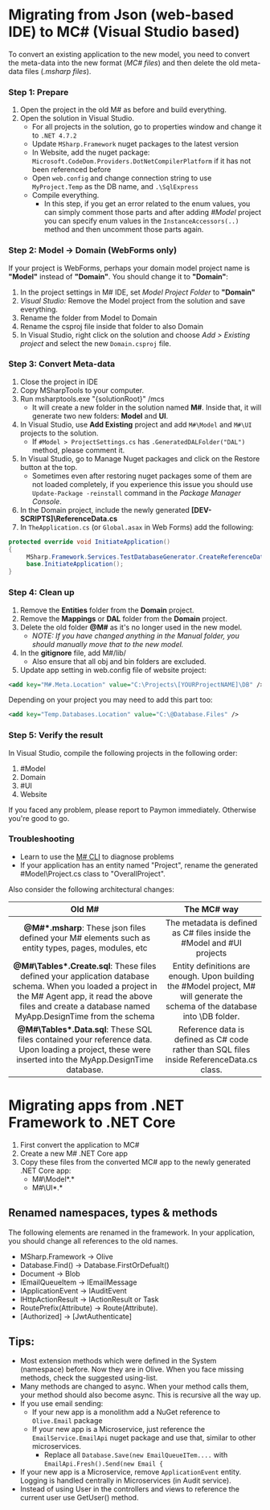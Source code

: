 # Migrating from Json (web-based IDE) to MC# (Visual Studio based)

To convert an existing application to the new model, you need to convert the meta-data into the new format (*MC# files*) and then delete the old meta-data files (*.msharp files*).

### Step 1: Prepare
1. Open the project in the old M# as before and build everything.
2. Open the solution in Visual Studio.
	- For all projects in the solution, go to properties window and change it to `.NET 4.7.2`
	- Update `MSharp.Framework` nuget packages to the latest version
	- In Website, add the nuget package: `Microsoft.CodeDom.Providers.DotNetCompilerPlatform` if it has not been referenced before
	- Open `web.config` and change connection string to use `MyProject.Temp` as the DB name, and `.\SqlExpress`
	- Compile everything.
		- In this step, if you get an error related to the enum values, you can simply comment those parts and after adding *#Model* project you can specify enum values in the `InstanceAccessors(..)` method and then uncomment those parts again.

### Step 2: Model -> Domain (WebForms only)
If your project is WebForms, perhaps your domain model project name is **"Model"** instead of **"Domain"**. You should change it to **"Domain"**:

1. In the project settings in M# IDE, set _Model Project Folder_ to **"Domain"**
2. _Visual Studio:_ Remove the Model project from the solution and save everything.
3. Rename the folder from Model to Domain
4. Rename the csproj file inside that folder to also Domain
5. In Visual Studio, right click on the solution and choose _Add > Existing project_ and select the new `Domain.csproj` file.

### Step 3: Convert Meta-data

1. Close the project in IDE 
2. Copy MSharpTools to your computer.
3. Run msharptools.exe "{solutionRoot}" /mcs
	- It will create a new folder in the solution named **M#**. Inside that, it will generate two new folders: **Model** and **UI**.
3. In Visual Studio, use **Add Existing** project and add `M#\Model` and `M#\UI` projects to the solution.
	- If `#Model > ProjectSettings.cs` has `.GeneratedDALFolder("DAL")` method, please comment it.
4. In Visual Studio, go to Manage Nuget packages and click on the Restore button at the top.
	- Sometimes even after restoring nuget packages some of them are not loaded completely, if you experience this issue you should use `Update-Package -reinstall` command in the *Package Manager Console*.
5. In the Domain project, include the newly generated **[DEV-SCRIPTS]\ReferenceData.cs**
6. In `TheApplication.cs` (or `Global.asax` in Web Forms) add the following:

```csharp
protected override void InitiateApplication()
{
     MSharp.Framework.Services.TestDatabaseGenerator.CreateReferenceData = ReferenceData.Create;
     base.InitiateApplication();
}
```

### Step 4: Clean up
1. Remove the **Entities** folder from the **Domain** project.
2. Remove the **Mappings** or **DAL** folder from the **Domain** project.
3. Delete the old folder **@M#** as it's no longer used in the new model.
	- _NOTE: If you have changed anything in the Manual folder, you should manually move that to the new model._
4. In the **gitignore** file, add M#/lib/
	- Also ensure that all obj and bin folders are excluded.
5. Update app setting in web.config file of website project:

```xml
<add key="M#.Meta.Location" value="C:\Projects\[YOURProjectNAME]\DB" />
```

Depending on your project you may need to add this part too:

```xml
<add key="Temp.Databases.Location" value="C:\@Database.Files" />
```

### Step 5: Verify the result
In Visual Studio, compile the following projects in the following order:

 1. #Model
 2. Domain
 3. #UI
 4. Website

If you faced any problem, please report to Paymon immediately. Otherwise you're good to go.

### Troubleshooting

- Learn to use the [M# CLI](http://learn.msharp.co.uk/#/Basics/CLI) to diagnose problems
- If your application has an entity named "Project", rename the generated #Model\Project.cs class to "OverallProject".

Also consider the following architectural changes:

| Old M# | The MC# way |
|:-:|:-:|
| **@M#\*.msharp**: These json files defined your M# elements such as entity types, pages, modules, etc | The metadata is defined as C# files inside the #Model and #UI projects |
| **@M#\Tables\*.Create.sql**: These files defined your application database schema. When you loaded a project in the M# Agent app, it read the above files and create a database named MyApp.DesignTime from the schema | Entity definitions are enough. Upon building the #Model project, M# will generate the schema of the database into \DB folder. |
| **@M#\Tables\*.Data.sql**: These SQL files contained your reference data. Upon loading a project, these were inserted into the MyApp.DesignTime database. | Reference data is defined as C# code rather than SQL files inside ReferenceData.cs class. |


# Migrating apps from .NET Framework to .NET Core

1. First convert the application to MC#
1. Create a new M# .NET Core app
1. Copy these files from the converted MC# app to the newly generated .NET Core app:
   - M#\Model\*.*
   - M#\UI\*.*

## Renamed namespaces, types & methods
The following elements are renamed in the framework. In your application, you should change all references to the old names.
- MSharp.Framework → Olive
- Database.Find() → Database.FirstOrDefualt()
- Document → Blob
- IEmailQueueItem → IEmailMessage 
- IApplicationEvent → IAuditEvent 
- IHttpActionResult → IActionResult or Task<IActionResult>
- RoutePrefix(Attribute) → Route(Attribute).
- [Authorized] → [JwtAuthenticate]

## Tips:
- Most extension methods which were defined in the System (namespace) before. Now they are in Olive. When you face missing methods, check the suggested using-list.
- Many methods are changed to async. When your method calls them, your method should also become async. This is recursive all the way up.
- If you use email sending:
  - If your new app is a monolithm add a NuGet reference to `Olive.Email` package
  - If your new app is a Microservice, just reference the `EmailService.EmailApi` nuget package and use that, similar to other microservices.
	- Replace all `Database.Save(new EmailQueueITem....` with `EmailApi.Fresh().Send(new Email {` 
- If your new app is a Microservice, remove `ApplicationEvent` entity. Logging is handled centrally in Microservices (in Audit service).
- Instead of using User in the controllers and views to reference the current user use GetUser() method.
